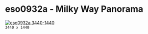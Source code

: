 # eso0932a - Milky Way Panorama
[![eso0932a.3440-1440](./eso0932a.3440-1440.png)](./eso0932a.3440-1440.png)  
`3440 x 1440`  